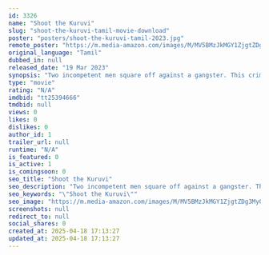 ```yaml
---
id: 3326
name: "Shoot the Kuruvi"
slug: "shoot-the-kuruvi-tamil-movie-download"
poster: "posters/shoot-the-kuruvi-tamil-2023.jpg"
remote_poster: "https://m.media-amazon.com/images/M/MV5BMzJkMGY1ZjgtZDg3My00YzViLWIxN2MtMTkxMjMwZTU5MzdhXkEyXkFqcGdeQXVyNTM0MDc1ODE@._V1_SX300.jpg"
original_language: "Tamil"
dubbed_in: null
released_date: "19 Mar 2023"
synopsis: "Two incompetent men square off against a gangster. This crime comedy is about a mobster facing survival and tragedy challenges."
type: "movie"
rating: "N/A"
imdbid: "tt25394666"
tmdbid: null
views: 0
likes: 0
dislikes: 0
author_id: 1
trailer_url: null
runtime: "N/A"
is_featured: 0
is_active: 1
is_comingsoon: 0
seo_title: "Shoot the Kuruvi"
seo_description: "Two incompetent men square off against a gangster. This crime comedy is about a mobster facing survival and tragedy challenges."
seo_keywords: "\"Shoot the Kuruvi\""
seo_image: "https://m.media-amazon.com/images/M/MV5BMzJkMGY1ZjgtZDg3My00YzViLWIxN2MtMTkxMjMwZTU5MzdhXkEyXkFqcGdeQXVyNTM0MDc1ODE@._V1_SX300.jpg"
screenshots: null
redirect_to: null
social_shares: 0
created_at: 2025-04-18 17:13:27
updated_at: 2025-04-18 17:13:27
---
```


